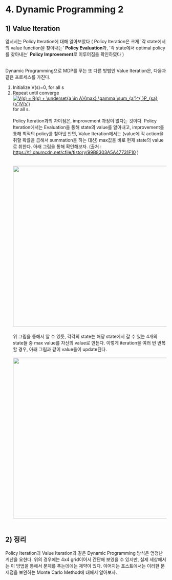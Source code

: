 # 4. Dynamic Programming 2
## 1) Value Iteration
앞서서는 Policy Iteration에 대해 알아보았다 ( Policy Iteration은 크게 '각 state에서의 value function을 찾아내는' **Policy Evaluation**과, '각 
state에서 optimal policy를 찾아내는' **Policy Improvement**로 이루어짐을 확인하였다 ) </br> </br>

Dynamic Programming으로 MDP를 푸는 또 다른 방법인 Value Iteration은, 다음과 같은 프로세스를 가진다.
1) Initialize V(s)=0, for all s </br>
2) Repeat until converge </br>
<a href="https://www.codecogs.com/eqnedit.php?latex=V(s)&space;=&space;R(s)&space;&plus;&space;\underset{a&space;\in&space;A}{max}&space;\gamma&space;\sum_{a'}^{&space;}P_{sa}(s')V(s')" target="_blank"><img src="https://latex.codecogs.com/gif.latex?V(s)&space;=&space;R(s)&space;&plus;&space;\underset{a&space;\in&space;A}{max}&space;\gamma&space;\sum_{a'}^{&space;}P_{sa}(s')V(s')" title="V(s) = R(s) + \underset{a \in A}{max} \gamma \sum_{a'}^{ }P_{sa}(s')V(s')" /></a>
  for all s. </br> </br>
 Policy Iteration과의 차이점은, improvement 과정이 없다는 것이다. Policy Iteration에서는 Evaluation을 통해 state의 value를 알아내고, improvement를 
 통해 최적의 policy를 찾아낸 반면, Value Iteration에서는 (value에 각 action을 취할 확률을 곱해서 summation을 하는 대신) max값을 바로 현재 state의
 value로 취한다. 아래 그림을 통해 확인해보자. (출처 : https://t1.daumcdn.net/cfile/tistory/99B8303A5A47731F10 )</br> </br>  
<img src="https://t1.daumcdn.net/cfile/tistory/99B8303A5A47731F10" width="500" />  </br> </br>
 위 그림을 통해서 알 수 있듯, 각각의 state는 해당 state에서 갈 수 있는 4개의 state들 중 max value를 자신의 value로 만든다. 이렇게 iteration을 여러 번
 반복할 경우, 아래 그림과 같이 value들이 update된다. </br> </br>
 <img src="https://t1.daumcdn.net/cfile/tistory/990D2B365A489D6C21" width="500" />  </br> </br>
 
 ## 2) 정리
 Policy Iteration과 Value Iteration과 같은 Dynamic Programming 방식은 엄청난 계산을 요한다. 위의 경우에는 4x4 grid이어서 간단해
 보였을 수 있지만, 실제 세상에서는 이 방법을 통해서 문제를 푸는데에는 제약이 있다. 이어지는 포스트에서는 이러한 문제점을 보완하는
 Monte Carlo Method에 대해서 알아보자.
 
